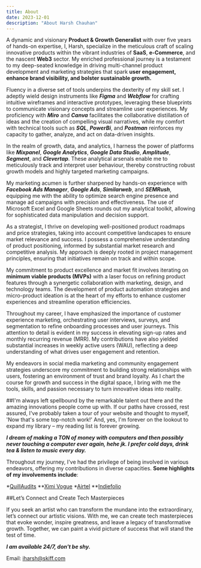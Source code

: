 ```yaml
---
title: About
date: 2023-12-01
description: "About Harsh Chauhan"
---
```


A dynamic and visionary **Product & Growth Generalist** with over five years of hands-on expertise, I, Harsh, specialize in the meticulous craft of scaling innovative products within the vibrant industries of **SaaS**, **e-Commerce**, and the nascent **Web3** sector. My enriched professional journey is a testament to my deep-seated knowledge in driving multi-channel product development and marketing strategies that spark **user engagement, enhance brand visibility, and bolster sustainable growth.**

Fluency in a diverse set of tools underpins the dexterity of my skill set. I adeptly wield design instruments like ***Figma*** and ***Webflow*** for crafting intuitive wireframes and interactive prototypes, leveraging these blueprints to communicate visionary concepts and streamline user experiences. My proficiency with ***Miro*** and ***Canva*** facilitates the collaborative distillation of ideas and the creation of compelling visual narratives, while my comfort with technical tools such as ***SQL***, ***PowerBi***, and ***Postman*** reinforces my capacity to gather, analyze, and act on data-driven insights.

In the realm of growth, data, and analytics, I harness the power of platforms like ***Mixpanel***, ***Google Analytics***, ***Google Data Studio***, ***Amplitude***, ***Segment***, and ***Clevertap***. These analytical arsenals enable me to meticulously track and interpret user behaviour, thereby constructing robust growth models and highly targeted marketing campaigns.

My marketing acumen is further sharpened by hands-on experience with ***Facebook Ads Manager***, ***Google Ads***, ***Similarweb***, and ***SEMRush***, equipping me with the ability to optimize search engine presence and manage ad campaigns with precision and effectiveness. The use of Microsoft Excel and Google Sheets rounds out my analytical toolkit, allowing for sophisticated data manipulation and decision support.

As a strategist, I thrive on developing well-positioned product roadmaps and price strategies, taking into account competitive landscapes to ensure market relevance and success. I possess a comprehensive understanding of product positioning, informed by substantial market research and competitive analysis. My approach is deeply rooted in project management principles, ensuring that initiatives remain on track and within scope.

My commitment to product excellence and market fit involves iterating on **minimum viable products (MVPs)** with a laser focus on refining product features through a synergetic collaboration with marketing, design, and technology teams. The development of product automation strategies and micro-product ideation is at the heart of my efforts to enhance customer experiences and streamline operation efficiencies.

Throughout my career, I have emphasized the importance of customer experience marketing, orchestrating user interviews, surveys, and segmentation to refine onboarding processes and user journeys. This attention to detail is evident in my success in elevating sign-up rates and monthly recurring revenue (MRR). My contributions have also yielded substantial increases in weekly active users (WAU), reflecting a deep understanding of what drives user engagement and retention.

My endeavors in social media marketing and community engagement strategies underscore my commitment to building strong relationships with users, fostering an environment of trust and brand loyalty. As I chart the course for growth and success in the digital space, I bring with me the tools, skills, and passion necessary to turn innovative ideas into reality.

##I'm always left spellbound by the remarkable talent out there and the amazing innovations people come up with. If our paths have crossed, rest assured, I've probably taken a tour of your website and thought to myself, 'Now that's some top-notch work!' And, yes, I'm forever on the lookout to expand my library – my reading list is forever growing.

***I dream of making a TON of money with computers and then possibly never touching a computer ever again, hehe jk. I prefer cold days, drink tea & listen to music every day.***

Throughout my journey, I've had the privilege of being involved in various endeavors, offering my contributions in diverse capacities. **Some highlights of my involvements include**:

*<a href="https://www.quillaudits.com/smart-contract-audit">QuillAudits</a>
**<a href="https://ximivogueretail.com/">Ximi Vogue</a>
*<a href="https://airtel.in">Airtel</a>
**<a href="https://indiefolio.com/">Indiefolio</a>

##Let’s Connect and Create Tech Masterpieces
<p> If you seek an artist who can transform the mundane into the extraordinary, let’s connect our artistic visions. With me, we can create tech masterpieces that evoke wonder, inspire greatness, and leave a legacy of transformative growth. Together, we can paint a vivid picture of success that will stand the test of time. </p>

***I am available 24/7, don't be shy.***

Email: <a href="mailto:iharsh@skiff.com"> iharsh@skiff.com </a>
